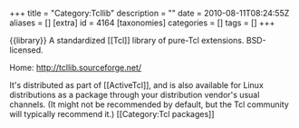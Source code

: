+++
title = "Category:Tcllib"
description = ""
date = 2010-08-11T08:24:55Z
aliases = []
[extra]
id = 4164
[taxonomies]
categories = []
tags = []
+++

{{library}}
A standardized [[Tcl]] library of pure-Tcl extensions. BSD-licensed.

Home: http://tcllib.sourceforge.net/

It's distributed as part of [[ActiveTcl]], and is also available for Linux distributions as a package through your distribution vendor's usual channels. (It might not be recommended by default, but the Tcl community will typically recommend it.)
[[Category:Tcl packages]]
